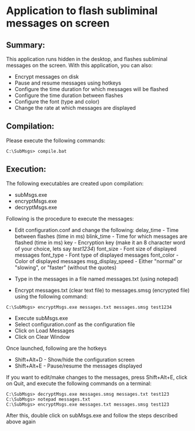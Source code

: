 # Application to flash subliminal messages on screen

## Summary:

This application runs hidden in the desktop, and flashes subliminal 
 messages on the screen. With this application, you can also: 

* Encrypt messages on disk
* Pause and resume messages using hotkeys
* Configure the time duration for which messages will be flashed
* Configure the time duration between flashes
* Configure the font (type and color)
* Change the rate at which messages are displayed

## Compilation:

Please execute the following commands:

```
C:\SubMsgs> compile.bat
```  

## Execution:

The following executables are created upon compilation:

* subMsgs.exe
* encryptMsgs.exe
* decryptMsgs.exe

Following is the procedure to execute the messages:

* Edit configuration.conf and change the following: 
  delay_time - Time between flashes (time in ms)
  blink_time - Time for which messages are flashed (time in ms)
  key - Encryption key (make it an 8 character word of your choice, 
         lets say *test1234*)
  font_size - Font size of displayed messages
  font_type - Font type of displayed messages
  font_color - Color of displayed messages
  msg_display_speed - Either "normal" or "slowing", or "faster" 
                       (without the quotes)

* Type in the messages in a file named messages.txt (using notepad)
* Encrypt messages.txt (clear text file) to messages.smsg 
   (encrypted file) using the following command: 
```
C:\SubMsgs> encryptMsgs.exe messages.txt messages.smsg test1234
```  

* Execute subMsgs.exe
* Select configuration.conf as the configuration file
* Click on Load Messages
* Click on Clear Window

Once launched, following are the hotkeys 
* Shift+Alt+D - Show/hide the configuration screen
* Shift+Alt+E - Pause/resume the messages displayed

If you want to edit/make changes to the messages, press Shift+Alt+E, 
 click on Quit, and execute the following commands on a terminal:

```
C:\SubMsgs> decryptMsgs.exe messages.smsg messages.txt test123							
C:\SubMsgs> notepad messages.txt
C:\SubMsgs> encryptMsgs.exe messages.txt messages.smsg test123
```

After this, double click on subMsgs.exe and follow the 
 steps described above again
